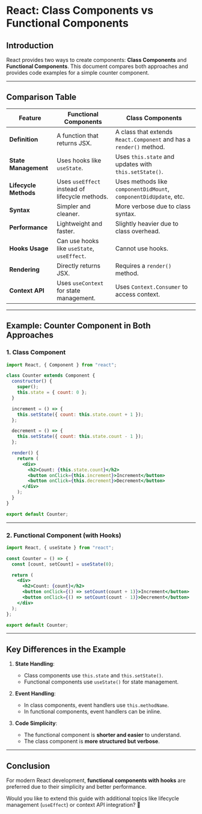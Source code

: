 # React: Class Components vs Functional Components

## **Introduction**
React provides two ways to create components: **Class Components** and **Functional Components**. This document compares both approaches and provides code examples for a simple counter component.

---

## **Comparison Table**

| Feature              | Functional Components | Class Components |
|----------------------|----------------------|------------------|
| **Definition**       | A function that returns JSX. | A class that extends `React.Component` and has a `render()` method. |
| **State Management** | Uses hooks like `useState`. | Uses `this.state` and updates with `this.setState()`. |
| **Lifecycle Methods** | Uses `useEffect` instead of lifecycle methods. | Uses methods like `componentDidMount`, `componentDidUpdate`, etc. |
| **Syntax**          | Simpler and cleaner. | More verbose due to class syntax. |
| **Performance**     | Lightweight and faster. | Slightly heavier due to class overhead. |
| **Hooks Usage**     | Can use hooks like `useState`, `useEffect`. | Cannot use hooks. |
| **Rendering**       | Directly returns JSX. | Requires a `render()` method. |
| **Context API**     | Uses `useContext` for state management. | Uses `Context.Consumer` to access context. |

---

## **Example: Counter Component in Both Approaches**

### **1. Class Component**
```jsx
import React, { Component } from "react";

class Counter extends Component {
  constructor() {
    super();
    this.state = { count: 0 };
  }

  increment = () => {
    this.setState({ count: this.state.count + 1 });
  };

  decrement = () => {
    this.setState({ count: this.state.count - 1 });
  };

  render() {
    return (
      <div>
        <h2>Count: {this.state.count}</h2>
        <button onClick={this.increment}>Increment</button>
        <button onClick={this.decrement}>Decrement</button>
      </div>
    );
  }
}

export default Counter;
```

---

### **2. Functional Component (with Hooks)**
```jsx
import React, { useState } from "react";

const Counter = () => {
  const [count, setCount] = useState(0);

  return (
    <div>
      <h2>Count: {count}</h2>
      <button onClick={() => setCount(count + 1)}>Increment</button>
      <button onClick={() => setCount(count - 1)}>Decrement</button>
    </div>
  );
};

export default Counter;
```

---

## **Key Differences in the Example**
1. **State Handling**:
   - Class components use `this.state` and `this.setState()`.
   - Functional components use `useState()` for state management.
   
2. **Event Handling**:
   - In class components, event handlers use `this.methodName`.
   - In functional components, event handlers can be inline.

3. **Code Simplicity**:
   - The functional component is **shorter and easier** to understand.
   - The class component is **more structured but verbose**.

---

## **Conclusion**
For modern React development, **functional components with hooks** are preferred due to their simplicity and better performance.

Would you like to extend this guide with additional topics like lifecycle management (`useEffect`) or context API integration? 🚀

